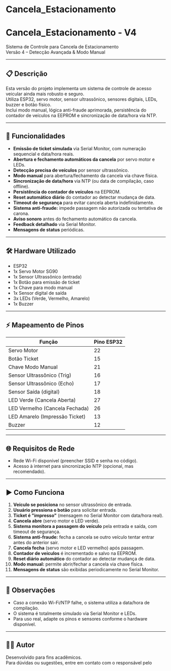 # Cancela_Estacionamento

# Cancela_Estacionamento - V4

Sistema de Controle para Cancela de Estacionamento  
Versão 4 – Detecção Avançada & Modo Manual

---

## 📋 Descrição

Esta versão do projeto implementa um sistema de controle de acesso veicular ainda mais robusto e seguro.  
Utiliza ESP32, servo motor, sensor ultrassônico, sensores digitais, LEDs, buzzer e botão físico.  
Inclui modo manual, lógica anti-fraude aprimorada, persistência do contador de veículos na EEPROM e sincronização de data/hora via NTP.

---

## 🚗 Funcionalidades

- **Emissão de ticket simulada** via Serial Monitor, com numeração sequencial e data/hora reais.
- **Abertura e fechamento automáticos da cancela** por servo motor e LEDs.
- **Detecção precisa de veículos** por sensor ultrassônico.
- **Modo manual** para abertura/fechamento da cancela via chave física.
- **Sincronização de data/hora** via NTP (ou data de compilação, caso offline).
- **Persistência do contador de veículos** na EEPROM.
- **Reset automático diário** do contador ao detectar mudança de data.
- **Timeout de segurança** para evitar cancela aberta indefinidamente.
- **Sistema anti-fraude:** impede passagem não autorizada ou tentativa de carona.
- **Aviso sonoro** antes do fechamento automático da cancela.
- **Feedback detalhado** via Serial Monitor.
- **Mensagens de status** periódicas.

---

## 🛠️ Hardware Utilizado

- ESP32
- 1x Servo Motor SG90
- 1x Sensor Ultrassônico (entrada)
- 1x Botão para emissão de ticket
- 1x Chave para modo manual
- 1x Sensor digital de saída
- 3x LEDs (Verde, Vermelho, Amarelo)
- 1x Buzzer

---

## ⚡ Mapeamento de Pinos

| Função                        | Pino ESP32 |
|-------------------------------|------------|
| Servo Motor                   | 22         |
| Botão Ticket                  | 15         |
| Chave Modo Manual             | 21         |
| Sensor Ultrassônico (Trig)    | 16         |
| Sensor Ultrassônico (Echo)    | 17         |
| Sensor Saída (digital)        | 18         |
| LED Verde (Cancela Aberta)    | 27         |
| LED Vermelho (Cancela Fechada)| 26         |
| LED Amarelo (Impressão Ticket)| 13         |
| Buzzer                        | 12         |

---

## 🌐 Requisitos de Rede

- Rede Wi-Fi disponível (preencher SSID e senha no código).
- Acesso à internet para sincronização NTP (opcional, mas recomendado).

---

## ▶️ Como Funciona

1. **Veículo se posiciona** no sensor ultrassônico de entrada.
2. **Usuário pressiona o botão** para solicitar entrada.
3. **Ticket é "impresso"** (mensagem no Serial Monitor com data/hora real).
4. **Cancela abre** (servo motor e LED verde).
5. **Sistema monitora a passagem do veículo** pela entrada e saída, com timeout de segurança.
6. **Sistema anti-fraude:** fecha a cancela se outro veículo tentar entrar antes do anterior sair.
7. **Cancela fecha** (servo motor e LED vermelho) após passagem.
8. **Contador de veículos** é incrementado e salvo na EEPROM.
9. **Reset diário automático** do contador ao detectar mudança de data.
10. **Modo manual:** permite abrir/fechar a cancela via chave física.
11. **Mensagens de status** são exibidas periodicamente no Serial Monitor.

---

## 📄 Observações

- Caso a conexão Wi-Fi/NTP falhe, o sistema utiliza a data/hora de compilação.
- O sistema é totalmente simulado via Serial Monitor e LEDs.
- Para uso real, adapte os pinos e sensores conforme o hardware disponível.

---

## 👨‍💻 Autor

Desenvolvido para fins acadêmicos.  
Para dúvidas ou sugestões, entre em contato com o responsável pelo